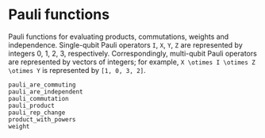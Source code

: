 # Pauli functions

Pauli functions for evaluating products, commutations, weights and independence.
Single-qubit Pauli operators ``I``, ``X``, ``Y``, ``Z`` are represented by integers
0, 1, 2, 3, respectively. Correspondingly, multi-qubit Pauli operators are represented by
vectors of integers; for example, ``X \otimes I \otimes Z \otimes Y`` is represented by
`[1, 0, 3, 2]`.

```@docs
pauli_are_commuting
pauli_are_independent
pauli_commutation
pauli_product
pauli_rep_change
product_with_powers
weight
```